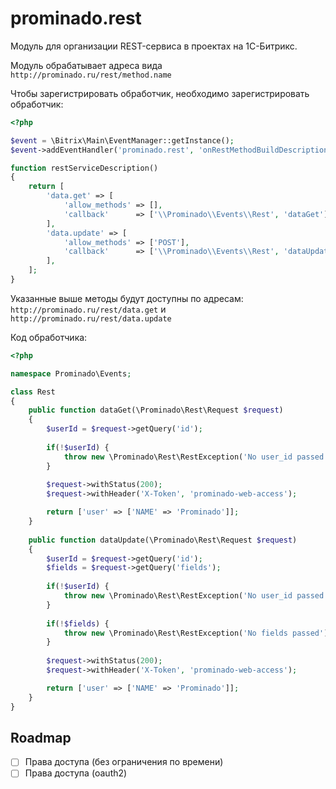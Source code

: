# prominado.rest

Модуль для организации REST-сервиса в проектах на 1С-Битрикс.

Модуль обрабатывает адреса вида ``http://prominado.ru/rest/method.name``

Чтобы зарегистрировать обработчик, необходимо зарегистрировать обработчик:

````php
<?php

$event = \Bitrix\Main\EventManager::getInstance();
$event->addEventHandler('prominado.rest', 'onRestMethodBuildDescription', 'restServiceDescription');

function restServiceDescription()
{
    return [
        'data.get' => [
            'allow_methods' => [],
            'callback'      => ['\\Prominado\\Events\\Rest', 'dataGet']
        ],
        'data.update' => [
            'allow_methods' => ['POST'],
            'callback'      => ['\\Prominado\\Events\\Rest', 'dataUpdate']
        ],
    ];
}
````

Указанные выше методы будут доступны по адресам:
``http://prominado.ru/rest/data.get`` и ``http://prominado.ru/rest/data.update`` 

Код обработчика:

```php
<?php

namespace Prominado\Events;

class Rest
{
    public function dataGet(\Prominado\Rest\Request $request)
    {
        $userId = $request->getQuery('id');
        
        if(!$userId) {
            throw new \Prominado\Rest\RestException('No user_id passed');    
        }
        
        $request->withStatus(200);
        $request->withHeader('X-Token', 'prominado-web-access');

        return ['user' => ['NAME' => 'Prominado']];
    }
    
    public function dataUpdate(\Prominado\Rest\Request $request)
    {
        $userId = $request->getQuery('id');
        $fields = $request->getQuery('fields');
        
        if(!$userId) {
            throw new \Prominado\Rest\RestException('No user_id passed');    
        }
        
        if(!$fields) {
            throw new \Prominado\Rest\RestException('No fields passed');    
        }
        
        $request->withStatus(200);
        $request->withHeader('X-Token', 'prominado-web-access');

        return ['user' => ['NAME' => 'Prominado']];
    }
}

```

## Roadmap
- [ ] Права доступа (без ограничения по времени)
- [ ] Права доступа (oauth2)
